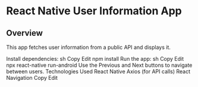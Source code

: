 # React Native User Information App

## Overview
This app fetches user information from a public API and displays it.


Install dependencies:
        sh
        Copy
        Edit
        npm install
Run the app:
        sh
        Copy
        Edit
        npx react-native run-android
Use the Previous and Next buttons to navigate between users.
Technologies Used
        React Native
        Axios (for API calls)
        React Navigation
        Copy
        Edit
